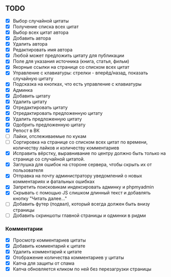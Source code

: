 ## TODO

- [x] Выбор случайной цитаты
- [x] Получение списка всех цитат
- [x] Выбор всех цитат автора
- [x] Добавить автора
- [x] Удалить автора
- [x] Редактировать имя автора
- [x] Любой может предложить цитату для публикации
- [x] Поле для указания источника (книга, статья, фильм)
- [x] Якорные ссылки на странице со списком всех цитат
- [x] Управление с клавиатуры: стрелки - вперёд/назад, показать случайную цитату
- [x] Подсказка на кнопках, что есть управление с клавиатуры
- [x] Админка
- [x] Добавить цитату
- [x] Удалить цитату
- [x] Отредактировать цитату
- [x] Отредактировать предложенную цитату
- [x] Удалить предложенную цитату
- [x] Одобрить предложенную цитату
- [x] Репост в ВК
- [ ] Лайки, отслеживаемые по кукам
- [ ] Сортировка на странице со списком всех цитат по времени, количеству лайков и количеству комментариев
- [x] Исправить вёрстку, выравнивание по центру должно быть только на странице со случайной цитатой.
- [x] Заглушка для ошибок на стороне сервера, чтобы скрыть их от пользователя
- [x] Отправка на почту администратору уведомлений о новых комментариях и фатальных ошибках 
- [x] Запретить поисковикам индексировать админку и phpmyadmin
- [x] Скрывать с помощью JS слишком длинный текст и добавлять кнопку "Читать далее..."
- [ ] Добавить футер (подвал), который всегда должен быть внизу страницы
- [ ] Добавить скриншоты главной страницы и одминки в ридми

### Комментарии

- [x] Просмотр комментариев цитаты
- [x] Добавить комментарий к цитате
- [x] Удалить комментарий к цитате
- [x] Отображение количества комментариев у цитаты
- [x] Капча для защиты от спама
- [x] Капча обновляется кликом по ней без перезагрузки страницы